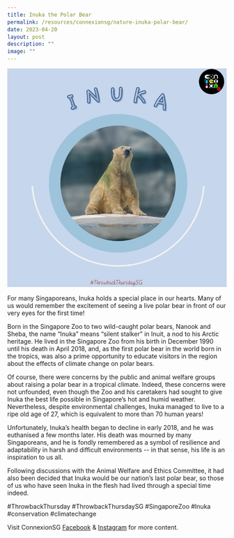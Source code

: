 ```yaml
---
title: Inuka the Polar Bear
permalink: /resources/connexionsg/nature-inuka-polar-bear/
date: 2023-04-20
layout: post
description: ""
image: ""
---
```

![](/images/connexionsg/2023/inuka%20polar%20bear.png)

For many Singaporeans, Inuka holds a special place in our hearts. Many of us would remember the excitement of seeing a live polar bear in front of our very eyes for the first time!

Born in the Singapore Zoo to two wild-caught polar bears, Nanook and Sheba, the name “Inuka” means “silent stalker” in Inuit, a nod to his Arctic heritage. He lived in the Singapore Zoo from his birth in December 1990 until his death in April 2018, and, as the first polar bear in the world born in the tropics, was also a prime opportunity to educate visitors in the region about the effects of climate change on polar bears.

Of course, there were concerns by the public and animal welfare groups about raising a polar bear in a tropical climate. Indeed, these concerns were not unfounded, even though the Zoo and his caretakers had sought to give Inuka the best life possible in Singapore’s hot and humid weather. Nevertheless, despite environmental challenges, Inuka managed to live to a ripe old age of 27, which is equivalent to more than 70 human years!

Unfortunately, Inuka’s health began to decline in early 2018, and he was euthanised a few months later. His death was mourned by many Singaporeans, and he is fondly remembered as a symbol of resilience and adaptability in harsh and difficult environments -- in that sense, his life is an inspiration to us all.

Following discussions with the Animal Welfare and Ethics Committee, it had also been decided that Inuka would be our nation’s last polar bear, so those of us who have seen Inuka in the flesh had lived through a special time indeed.

#ThrowbackThursday #ThrowbackThursdaySG #SingaporeZoo #Inuka #conservation #climatechange

Visit ConnexionSG [Facebook](https://www.facebook.com/ConnexionSG) & [Instagram](https://www.instagram.com/connexionsg/) for more content.